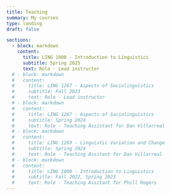 ```yaml
---
title: Teaching
summary: My courses
type: landing
draft: false

sections:
  - block: markdown
    content:
      title: LING 1000 - Introduction to Linguistics
      subtitle: Spring 2025
      text: Role - Lead instructor
  # - block: markdown
  #   content:
  #     title: LING 1267 - Aspects of Sociolinguistics
  #     subtitle: Fall 2023
  #     text: Role - Lead instructor
  # - block: markdown
  #   content:
  #     title: LING 1267 - Aspects of Sociolinguistics
  #     subtitle: Spring 2024
  #     text: Role - Teaching Assistant for Dan Villarreal
  # - block: markdown
  #   content:
  #     title: LING 1269 - Linguistic Variation and Change
  #     subtitle: Spring 2024
  #     text: Role - Teaching Assitant for Dan Villarreal
  # - block: markdown
  #   content:
  #     title: LING 1000 - Introduction to Linguistics
  #     subtitle: Fall 2022, Spring 2023
  #     text: Role - Teaching Assitant for Phill Rogers
---
```

